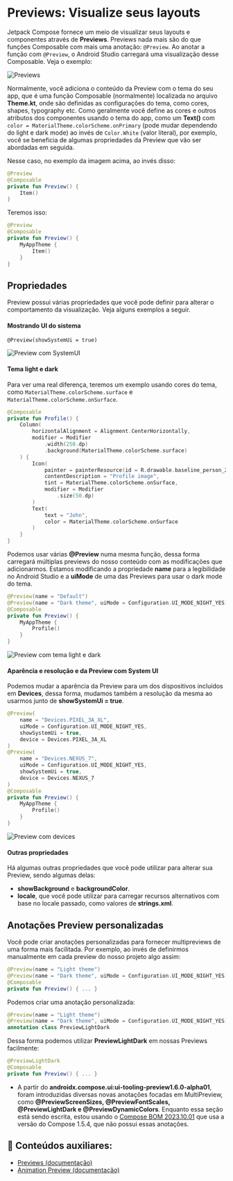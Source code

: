 # Previews: Visualize seus layouts

Jetpack Compose fornece um meio de visualizar seus layouts e componentes através de **Previews**. Previews nada mais são do que funções Composable com mais uma anotação: ```@Preview```. Ao anotar a função com ```@Preview```, o Android Studio carregará uma visualização desse Composable. Veja o exemplo:

![Previews](img-01.png)

Normalmente, você adiciona o conteúdo da Preview com o tema do seu app, que é uma função Composable (normalmente) localizada no arquivo **Theme.kt**, onde são definidas as configurações do tema, como cores, shapes, typography etc. Como geralmente você define as cores e outros atributos dos componentes usando o tema do app, como um **Text()** com ```color = MaterialTheme.colorScheme.onPrimary``` (pode mudar dependendo do light e dark mode) ao invés de ```Color.White``` (valor literal), por exemplo, você se beneficia de algumas propriedades da Preview que vão ser abordadas em seguida.

Nesse caso, no exemplo da imagem acima, ao invés disso:

```kotlin
@Preview
@Composable
private fun Preview() { 
    Item()
}
```

Teremos isso:

```kotlin
@Preview
@Composable
private fun Preview() {
    MyAppTheme {
        Item()
    }
}
```

## Propriedades

Preview possui várias propriedades que você pode definir para alterar o comportamento da visualização. Veja alguns exemplos a seguir.

#### Mostrando UI do sistema

```@Preview(showSystemUi = true)```

![Preview com SystemUI](img-02.png)

#### Tema light e dark

Para ver uma real diferença, teremos um exemplo usando cores do tema, como ```MaterialTheme.colorScheme.surface``` e ```MaterialTheme.colorScheme.onSurface```.

```kotlin
@Composable
private fun Profile() {
    Column(
        horizontalAlignment = Alignment.CenterHorizontally,
        modifier = Modifier
            .width(250.dp)
            .background(MaterialTheme.colorScheme.surface)
    ) {
        Icon(
            painter = painterResource(id = R.drawable.baseline_person_24),
            contentDescription = "Profile image",
            tint = MaterialTheme.colorScheme.onSurface,
            modifier = Modifier
                .size(50.dp)
        )
        Text(
            text = "John",
            color = MaterialTheme.colorScheme.onSurface
        )
    }
}
```
Podemos usar várias **@Preview** numa mesma função, dessa forma carregará múltiplas previews do nosso conteúdo com as modificações que adicionarmos. Estamos modificando a propriedade **name** para a legibilidade no Android Studio e a **uiMode** de uma das Previews para usar o dark mode do tema.

```kotlin
@Preview(name = "Default")
@Preview(name = "Dark theme", uiMode = Configuration.UI_MODE_NIGHT_YES)
@Composable
private fun Preview() {
    MyAppTheme {
        Profile()
    }
}
```

![Preview com tema light e dark](img-03.png)

#### Aparência e resolução e da Preview com System UI

Podemos mudar a aparência da Preview para um dos dispositivos incluídos em **Devices**, dessa forma, mudamos também a resolução da mesma ao usarmos junto de **showSystemUi = true**.

```kotlin
@Preview(
    name = "Devices.PIXEL_3A_XL",
    uiMode = Configuration.UI_MODE_NIGHT_YES,
    showSystemUi = true,
    device = Devices.PIXEL_3A_XL
)
@Preview(
    name = "Devices.NEXUS_7",
    uiMode = Configuration.UI_MODE_NIGHT_YES,
    showSystemUi = true,
    device = Devices.NEXUS_7
)
@Composable
private fun Preview() {
    MyAppTheme {
        Profile()
    }
}
```

![Preview com devices](img-04.png)

#### Outras propriedades

Há algumas outras propriedades que você pode utilizar para alterar sua Preview, sendo algumas delas:

- **showBackground** e **backgroundColor**.
- **locale**, que você pode utilizar para carregar recursos alternativos com base no locale passado, como valores de **strings.xml**.

## Anotações Preview personalizadas

Você pode criar anotações personalizadas para fornecer multipreviews de uma forma mais facilitada. Por exemplo, ao invés de definirmos manualmente em cada preview do nosso projeto algo assim:

```kotlin
@Preview(name = "Light theme")
@Preview(name = "Dark theme", uiMode = Configuration.UI_MODE_NIGHT_YES)
@Composable
private fun Preview() { ... }
```

Podemos criar uma anotação personalizada:

```kotlin
@Preview(name = "Light theme")
@Preview(name = "Dark theme", uiMode = Configuration.UI_MODE_NIGHT_YES)
annotation class PreviewLightDark
```

Dessa forma podemos utilizar **PreviewLightDark** em nossas Previews facilmente:

```kotlin
@PreviewLightDark
@Composable
private fun Preview() { ... }
```

- A partir do **androidx.compose.ui:ui-tooling-preview1.6.0-alpha01**, foram introduzidas diversas novas anotações focadas em MultiPreview, como **@PreviewScreenSizes, @PreviewFontScales, @PreviewLightDark e @PreviewDynamicColors**. Enquanto essa seção está sendo escrita, estou usando o [Compose BOM 2023.10.01](https://developer.android.com/jetpack/compose/bom/bom-mapping) que usa a versão do Compose 1.5.4, que não possui essas anotações.

## :link: Conteúdos auxiliares:
- [Previews (documentação)](https://developer.android.com/jetpack/compose/tooling/previews)
- [Animation Preview (documentação)](https://developer.android.com/jetpack/compose/tooling/animation-preview)